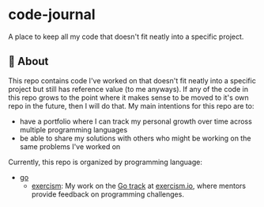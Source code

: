 # code-journal
A place to keep all my code that doesn't fit neatly into a specific project.

##  :beginner: About
This repo contains code I've worked on that doesn't fit neatly into a specific project but still has reference value (to me anyways). If any of the code in this repo grows to the point where it makes sense to be moved to it's own repo in the future, then I will do that. My main intentions for this repo are to:

- have a portfolio where I can track my personal growth over time across multiple programming languages
- be able to share my solutions with others who might be working on the same problems I've worked on

Currently, this repo is organized by programming language:

- [go](./go)
  - [exercism](./go/exercism): My work on the [Go track] at [exercism.io], where mentors 
  provide feedback on programming challenges.


[Go track]: https://exercism.io/tracks/go
[exercism.io]: https://exercism.io
